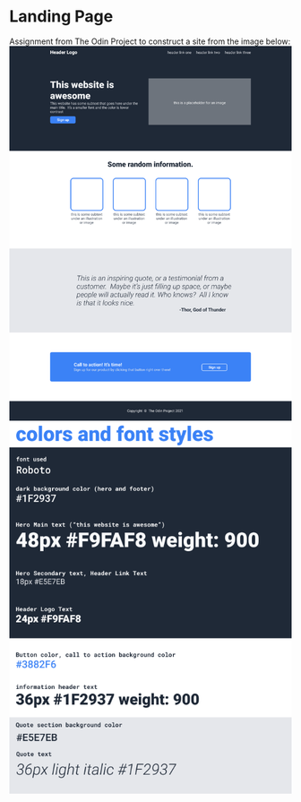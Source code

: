 # Landing Page
Assignment from The Odin Project to construct a site from the image below:
<img src="images/imageOne-fullDesign.png">
<img src="images/imageTwo-colorAndFonts.png">